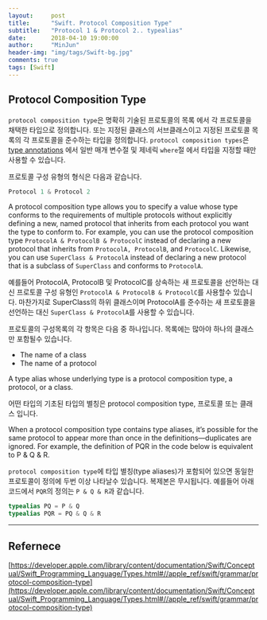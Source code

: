 ```yaml
---
layout:     post
title:      "Swift. Protocol Composition Type"
subtitle:   "Protocol 1 & Protocol 2.. typealias"
date:       2018-04-10 19:00:00
author:     "MinJun"
header-img: "img/tags/Swift-bg.jpg"
comments: true 
tags: [Swift]
---
```



## Protocol Composition Type 


`protocol composition type`은 명확히 기술된 프로토콜의 목록 에서 각 프로토콜을 채택한 타입으로 정의합니다. 또는 지정된 클래스의 서브클래스이고 지정된 프로토콜 목록의 각 프로토콜을 준수하는 타입을 정의합니다. `protocol composition types`은 [type annotations](https://developer.apple.com/library/content/documentation/Swift/Conceptual/Swift_Programming_Language/Types.html#//apple_ref/swift/grammar/type) 에서 일반 매개 변수절 및 제네릭 `where`절 에서 타입을 지정할 때만 사용할 수 있습니다. 

프로토콜 구성 유형의 형식은 다음과 같습니다. 

```Swift
Protocol 1 & Protocol 2 
```

A protocol composition type allows you to specify a value whose type conforms to the requirements of multiple protocols without explicitly defining a new, named protocol that inherits from each protocol you want the type to conform to. For example, you can use the protocol composition type `ProtocolA & ProtocolB & ProtocolC` instead of declaring a new protocol that inherits from `ProtocolA, ProtocolB`, and `ProtocolC`. Likewise, you can use `SuperClass & ProtocolA` instead of declaring a new protocol that is a subclass of `SuperClass` and conforms to `ProtocolA`.

예를들어 ProtocolA, ProtocolB 및 ProtocolC를 상속하는 새 프로토콜을 선언하는 대신 프로토콜 구성 유형인 `ProtocolA & ProtocolB & ProtocolC`를 사용할수 있습니다. 마찬가지로 SuperClass의 하위 클래스이며 ProtocolA를 준수하는 새 프로토콜을 선언하는 대신 `SuperClass & ProtocolA`를 사용할 수 있습니다. 

프로토콜의 구성목록의 각 항목은 다음 중 하나입니다. 목록에는 많아야 하나의 클래스만 포함될수 있습니다.

- The name of a class
- The name of a protocol

A type alias whose underlying type is a protocol composition type, a protocol, or a class.

어떤 타입의 기초된 타입의 별칭은 protocol composition type, 프로토콜 또는 클래스 입니다. 

When a protocol composition type contains type aliases, it’s possible for the same protocol to appear more than once in the definitions—duplicates are ignored. For example, the definition of PQR in the code below is equivalent to P & Q & R.

`protocol composition type`에 타입 별칭(type aliases)가 포함되어 있으면 동일한 프로토콜이 정의에 두번 이상 나타날수 있습니다. 복제본은 무시됩니다. 예를들어 아래 코드에서 `PQR`의 정의는 `P & Q & R`과 같습니다. 

```swift
typealias PQ = P & Q
typealias PQR = PQ & Q & R
```

---

## Refernece 

[https://developer.apple.com/library/content/documentation/Swift/Conceptual/Swift_Programming_Language/Types.html#//apple_ref/swift/grammar/protocol-composition-type](https://developer.apple.com/library/content/documentation/Swift/Conceptual/Swift_Programming_Language/Types.html#//apple_ref/swift/grammar/protocol-composition-type)






